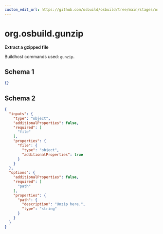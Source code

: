 ```yaml
---
custom_edit_url: https://github.com/osbuild/osbuild/tree/main/stages/org.osbuild.gunzip.meta.json
---
```

# org.osbuild.gunzip
<!--
[//]: # ( DO NOT MODIFY THIS FILE! )
[//]: # ( This content is generated by `scripts/pull_osbuild_modules.py` )
[//]: # ( Rather change the source of this: https://github.com/osbuild/osbuild/tree/main/stages/org.osbuild.gunzip.meta.json )
-->

**Extract a gzipped file**

Buildhost commands used: `gunzip`.

## Schema 1

```json
{}
```

## Schema 2

```json
{
  "inputs": {
    "type": "object",
    "additionalProperties": false,
    "required": [
      "file"
    ],
    "properties": {
      "file": {
        "type": "object",
        "additionalProperties": true
      }
    }
  },
  "options": {
    "additionalProperties": false,
    "required": [
      "path"
    ],
    "properties": {
      "path": {
        "description": "Unzip here.",
        "type": "string"
      }
    }
  }
}
```
